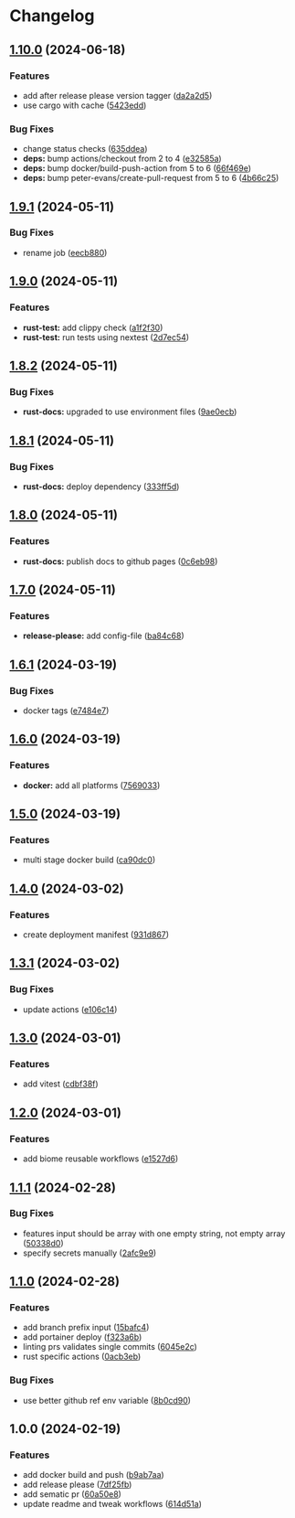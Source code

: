 # Changelog

## [1.10.0](https://github.com/majksa-actions/workflows/compare/v1.9.1...v1.10.0) (2024-06-18)


### Features

* add after release please version tagger ([da2a2d5](https://github.com/majksa-actions/workflows/commit/da2a2d58eadca96691a93598514ef2967d2ef6d1))
* use cargo with cache ([5423edd](https://github.com/majksa-actions/workflows/commit/5423edd56e94dc14c72294e752eae46d4a4bb364))


### Bug Fixes

* change status checks ([635ddea](https://github.com/majksa-actions/workflows/commit/635ddeaabee1724fa00406ac8444abdc0c913694))
* **deps:** bump actions/checkout from 2 to 4 ([e32585a](https://github.com/majksa-actions/workflows/commit/e32585a2c745ef0a50c8840d6ab2a9fe55750748))
* **deps:** bump docker/build-push-action from 5 to 6 ([66f469e](https://github.com/majksa-actions/workflows/commit/66f469ebc0798a775122cee8c9b1008ce6dd67e8))
* **deps:** bump peter-evans/create-pull-request from 5 to 6 ([4b66c25](https://github.com/majksa-actions/workflows/commit/4b66c259a441939061aa8495198c8f1636791fb0))

## [1.9.1](https://github.com/majksa-actions/workflows/compare/v1.9.0...v1.9.1) (2024-05-11)


### Bug Fixes

* rename job ([eecb880](https://github.com/majksa-actions/workflows/commit/eecb8804a2610a639ae537820438adffdb9a3b20))

## [1.9.0](https://github.com/majksa-actions/workflows/compare/v1.8.2...v1.9.0) (2024-05-11)


### Features

* **rust-test:** add clippy check ([a1f2f30](https://github.com/majksa-actions/workflows/commit/a1f2f3082cea4c89ea1ab2c4f2bf916dbfa817e8))
* **rust-test:** run tests using nextest ([2d7ec54](https://github.com/majksa-actions/workflows/commit/2d7ec5466a65ba6bb1067bd98c95f545b65fbd5c))

## [1.8.2](https://github.com/majksa-actions/workflows/compare/v1.8.1...v1.8.2) (2024-05-11)


### Bug Fixes

* **rust-docs:** upgraded to use environment files ([9ae0ecb](https://github.com/majksa-actions/workflows/commit/9ae0ecb0df16c7c2f838d8662da8f7d6677ae8d6))

## [1.8.1](https://github.com/majksa-actions/workflows/compare/v1.8.0...v1.8.1) (2024-05-11)


### Bug Fixes

* **rust-docs:** deploy dependency ([333ff5d](https://github.com/majksa-actions/workflows/commit/333ff5d86268b4517b95f2c1bcc5804e7cb0a457))

## [1.8.0](https://github.com/majksa-actions/workflows/compare/v1.7.0...v1.8.0) (2024-05-11)


### Features

* **rust-docs:** publish docs to github pages ([0c6eb98](https://github.com/majksa-actions/workflows/commit/0c6eb98c3b5b00f1b867fe450b7513c24e3fb4a0))

## [1.7.0](https://github.com/majksa-actions/workflows/compare/v1.6.1...v1.7.0) (2024-05-11)


### Features

* **release-please:** add config-file ([ba84c68](https://github.com/majksa-actions/workflows/commit/ba84c6822cc590424db62d94c6de83d3fc2715f1))

## [1.6.1](https://github.com/majksa-actions/workflows/compare/v1.6.0...v1.6.1) (2024-03-19)


### Bug Fixes

* docker tags ([e7484e7](https://github.com/majksa-actions/workflows/commit/e7484e781203c2de196bd29972e13e5aca9c4f2b))

## [1.6.0](https://github.com/majksa-actions/workflows/compare/v1.5.0...v1.6.0) (2024-03-19)


### Features

* **docker:** add all platforms ([7569033](https://github.com/majksa-actions/workflows/commit/75690330843d5001709fdea533d052c5d4ebb703))

## [1.5.0](https://github.com/majksa-actions/workflows/compare/v1.4.0...v1.5.0) (2024-03-19)


### Features

* multi stage docker build ([ca90dc0](https://github.com/majksa-actions/workflows/commit/ca90dc019fa2464d82695c73313ba25be921192e))

## [1.4.0](https://github.com/majksa-actions/workflows/compare/v1.3.1...v1.4.0) (2024-03-02)


### Features

* create deployment manifest ([931d867](https://github.com/majksa-actions/workflows/commit/931d8679bed965b299a984ae5a1af6fe47da9c6a))

## [1.3.1](https://github.com/majksa-actions/workflows/compare/v1.3.0...v1.3.1) (2024-03-02)


### Bug Fixes

* update actions ([e106c14](https://github.com/majksa-actions/workflows/commit/e106c14ecd507c8f50bbf1d4cf464d7acb845d34))

## [1.3.0](https://github.com/majksa-actions/workflows/compare/v1.2.0...v1.3.0) (2024-03-01)


### Features

* add vitest ([cdbf38f](https://github.com/majksa-actions/workflows/commit/cdbf38f66722ac82c20ad1dc2fac86f0c5275484))

## [1.2.0](https://github.com/majksa-actions/workflows/compare/v1.1.1...v1.2.0) (2024-03-01)


### Features

* add biome reusable workflows ([e1527d6](https://github.com/majksa-actions/workflows/commit/e1527d63b2982ce1d3b4386ed46bf1dfbb6d98f8))

## [1.1.1](https://github.com/majksa-actions/workflows/compare/v1.1.0...v1.1.1) (2024-02-28)


### Bug Fixes

* features input should be array with one empty string, not empty array ([50338d0](https://github.com/majksa-actions/workflows/commit/50338d0c33864b03647a5ebf7010cbdff6ad4492))
* specify secrets manually ([2afc9e9](https://github.com/majksa-actions/workflows/commit/2afc9e98dd253b0d668fcf3d4bca5339c4e74f09))

## [1.1.0](https://github.com/majksa-actions/workflows/compare/v1.0.0...v1.1.0) (2024-02-28)


### Features

* add branch prefix input ([15bafc4](https://github.com/majksa-actions/workflows/commit/15bafc4872cde640639ba2be1206a1350d2facee))
* add portainer deploy ([f323a6b](https://github.com/majksa-actions/workflows/commit/f323a6b5d764bb60df1d89e5304184054de6f72e))
* linting prs validates single commits ([6045e2c](https://github.com/majksa-actions/workflows/commit/6045e2c22e2b428a64ced0ebe447c8462d6e83c8))
* rust specific actions ([0acb3eb](https://github.com/majksa-actions/workflows/commit/0acb3ebeea48b2fa1651249e607d82706b30fd2b))


### Bug Fixes

* use better github ref env variable ([8b0cd90](https://github.com/majksa-actions/workflows/commit/8b0cd9051d4e625a14594d30eecb7fecf28f8a52))

## 1.0.0 (2024-02-19)


### Features

* add docker build and push ([b9ab7aa](https://github.com/majksa-actions/workflows/commit/b9ab7aaba8adfd5be4f28024a1e6a5d8ee8fb54e))
* add release please ([7df25fb](https://github.com/majksa-actions/workflows/commit/7df25fb793afd6c472b007b2dc9c580c63977da9))
* add sematic pr ([60a50e8](https://github.com/majksa-actions/workflows/commit/60a50e83f975637382ae308b0758b3506fffd76d))
* update readme and tweak workflows ([614d51a](https://github.com/majksa-actions/workflows/commit/614d51a9470a81323e6354fd13f52b018f1b92cb))
